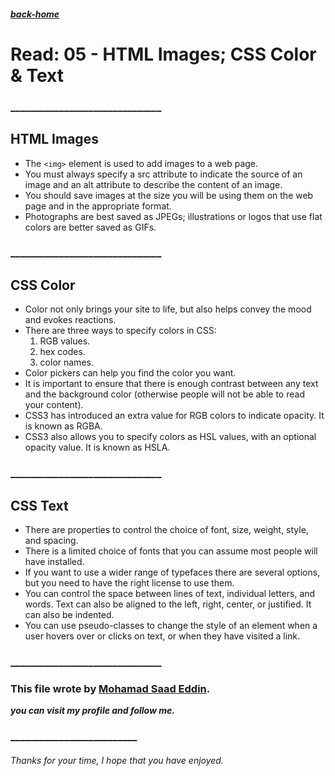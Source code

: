 ##### [back-home](https://mhd22.github.io/201-reading-notes)


# Read: 05 - HTML Images; CSS Color & Text

### _______________________________

## HTML Images

- The `<img>` element is used to add images to a
web page.
- You must always specify a src attribute to indicate the
source of an image and an alt attribute to describe the
content of an image.
- You should save images at the size you will be using
them on the web page and in the appropriate format.
- Photographs are best saved as JPEGs; illustrations or
logos that use flat colors are better saved as GIFs.

### _______________________________

##  CSS Color

- Color not only brings your site to life, but also helps
convey the mood and evokes reactions.
- There are three ways to specify colors in CSS:
  1. RGB values.
  2. hex codes.
  3. color names.
- Color pickers can help you find the color you want.
- It is important to ensure that there is enough contrast
between any text and the background color (otherwise
people will not be able to read your content).
- CSS3 has introduced an extra value for RGB colors to
indicate opacity. It is known as RGBA.
- CSS3 also allows you to specify colors as HSL values,
with an optional opacity value. It is known as HSLA.

### _______________________________

## CSS Text

- There are properties to control the choice of font, size,
weight, style, and spacing.
- There is a limited choice of fonts that you can assume
most people will have installed.
- If you want to use a wider range of typefaces there are
several options, but you need to have the right license
to use them.
- You can control the space between lines of text,
individual letters, and words. Text can also be aligned
to the left, right, center, or justified. It can also be
indented.
- You can use pseudo-classes to change the style of an
element when a user hovers over or clicks on text, or
when they have visited a link.

### _______________________________

### This file wrote by [Mohamad Saad Eddin](https://github.com/MHD22).
***you can visit my profile and follow me.***
### __________________________


###### Thanks for your time, I hope that you have enjoyed.

